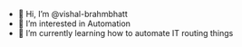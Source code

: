 - 👋 Hi, I’m @vishal-brahmbhatt
- 👀 I’m interested in Automation
- 🌱 I’m currently learning how to automate IT routing things

<!---
vishal-brahmbhatt/vishal-brahmbhatt is a ✨ special ✨ repository because its `README.md` (this file) appears on your GitHub profile.
You can click the Preview link to take a look at your changes.
--->
